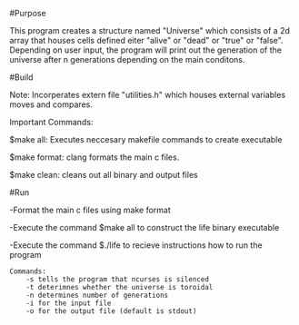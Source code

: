 #Purpose

This program creates a structure named "Universe" which
consists of a 2d array that houses cells defined eiter 
"alive" or "dead" or "true" or "false". Depending on user input, the
program will print out the generation of the universe after n generations
depending on the main conditons.



#Build

Note:
	Incorperates extern file "utilities.h" which
	houses external variables moves and compares.
	
Important Commands:

$make all:
	Executes neccesary makefile commands to create executable 
	
$make format:
	clang formats the main c files.
	
$make clean:
	cleans out all binary and output files

	
	
#Run

-Format the main  c files using make format

-Execute the command $make all to construct
 the life binary executable

-Execute the command $./life 
 to recieve instructions how to run the program
 
 	Commands:
 		-s tells the program that ncurses is silenced 
 		-t deterimnes whether the universe is toroidal
 		-n determines number of generations
 		-i for the input file
 		-o for the output file (default is stdout)
 		

 		

